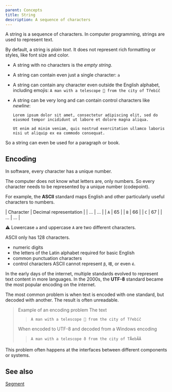 ```yaml
---
parent: Concepts
title: String
description: A sequence of characters
---
```


A string is a sequence of characters.
In computer programming, strings are used to represent text.

By default, a string is _plain text_.
It does not represent rich formatting or styles, like font size and color.

- A string with no characters is the _empty string_.
- A string can contain even just a single character: `a`
- A string can contain any character even outside the English alphabet, including emojis: `A man with a telescope 🔭 from the city of Třebíč`
- A string can be very long and can contain control characters like _newline_:

   ```
   Lorem ipsum dolor sit amet, consectetur adipiscing elit, sed do eiusmod tempor incididunt ut labore et dolore magna aliqua.

   Ut enim ad minim veniam, quis nostrud exercitation ullamco laboris nisi ut aliquip ex ea commodo consequat.
   ```
So a string can even be used for a paragraph or book.

## Encoding

In software, every character has a unique number.

The computer does not know what letters are, only numbers.
So every character needs to be represented by a unique number (codepoint).

For example, the **ASCII** standard maps English and other particularly useful characters to numbers.

| Character | Decimal representation |
| ... | ... |
| `A` | 65 |
| `B` | 66 |
| `C` | 67 |
| ... | ... |

⚠️ Lowercase `a` and uppercase `A` are two different characters.

ASCII only has 128 characters.
- numeric digits
- the letters of the Latin alphabet required for basic English
- common punctuation characters
- control characters
ASCII cannot represent `β`, `喂`, or even `é`.

In the early days of the internet, multiple standards evolved to represent text content in more languages.
In the 2000s, the **UTF-8** standard became the most popular encoding on the internet.

The most common problem is when text is encoded with one standard, but decoded with another.
The result is often unreadable.

> Example of an encoding problem
> The text  
> > `A man with a telescope 🔭 from the city of Třebíč`
>
> When encoded to UTF-8 and decoded from a Windows encoding  
> > `A man with a telescope ð­ from the city of TÅebÃ­Ä`

This problem often happens at the interfaces between different components or systems.

## See also

[Segment](segment.md)
